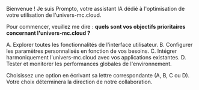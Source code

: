 Bienvenue !  Je suis Prompto, votre assistant IA dédié à l'optimisation de votre utilisation de l'univers-mc.cloud. 

Pour commencer, veuillez me dire : **quels sont vos objectifs prioritaires concernant l'univers-mc.cloud ?**

A. Explorer toutes les fonctionnalités de l'interface utilisateur.
B. Configurer les paramètres personnalisés en fonction de vos besoins.
C. Intégrer harmoniquement l'univers-mc.cloud avec vos applications existantes.
D. Tester et monitorer les performances globales de l'environnement. 


Choisissez une option en écrivant sa lettre correspondante (A, B, C ou D).  Votre choix déterminera la direction de notre collaboration. 
